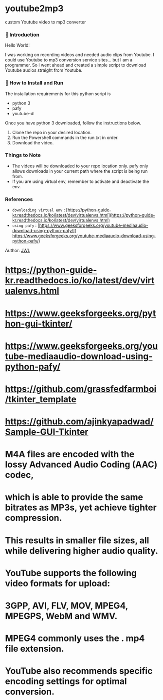 

# youtube2mp3
custom Youtube video to mp3 converter
### 👋 Introduction 

Hello World! 

I was working on recording videos and needed audio clips from Youtube.
I could use Youtube to mp3 conversion service sites... but I am a programmer. 
So I went ahead and created a simple script to download Youtube audios straight from Youtube.

### 📑 How to Install and Run

The installation requirements for this python script is 
- python 3
- pafy
- youtube-dl

Once you have python 3 downloaded, follow the instructions below.

1. Clone the repo in your desired location.
2. Run the Powershell commands in the run.txt in order.
3. Download the video.

### Things to Note 
- The videos will be downloaded to your repo location only. pafy only allows downloads in your current path where the script is being run from.
- If you are using virtual env, remember to activate and deactivate the env.
### References
- `downloading virtual env` : [https://python-guide-kr.readthedocs.io/ko/latest/dev/virtualenvs.html](https://python-guide-kr.readthedocs.io/ko/latest/dev/virtualenvs.html)
- `using pafy` : [https://www.geeksforgeeks.org/youtube-mediaaudio-download-using-python-pafy/]( https://www.geeksforgeeks.org/youtube-mediaaudio-download-using-python-pafy/)


Author: <a href="https://github.com/jinlee487">JWL</a>

# https://python-guide-kr.readthedocs.io/ko/latest/dev/virtualenvs.html
# https://www.geeksforgeeks.org/python-gui-tkinter/
# https://www.geeksforgeeks.org/youtube-mediaaudio-download-using-python-pafy/
# https://github.com/grassfedfarmboi/tkinter_template
# https://github.com/ajinkyapadwad/Sample-GUI-Tkinter
# M4A files are encoded with the lossy Advanced Audio Coding (AAC) codec,
# which is able to provide the same bitrates as MP3s, yet achieve tighter compression.
# This results in smaller file sizes, all while delivering higher audio quality.
# YouTube supports the following video formats for upload: 
# 3GPP, AVI, FLV, MOV, MPEG4, MPEGPS, WebM and WMV. 
# MPEG4 commonly uses the . mp4 file extension. 
# YouTube also recommends specific encoding settings for optimal conversion.